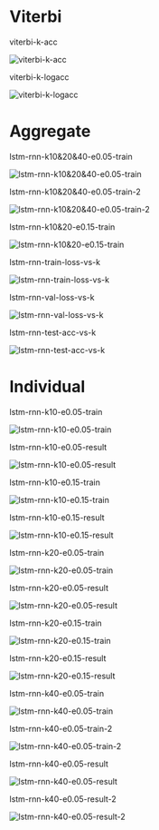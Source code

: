 # Viterbi

viterbi-k-acc

![viterbi-k-acc](img/v5/viterbi-k-acc.png)

viterbi-k-logacc

![viterbi-k-logacc](img/v5/viterbi-k-logacc.png)


# Aggregate


lstm-rnn-k10&20&40-e0.05-train

![lstm-rnn-k10&20&40-e0.05-train](img/v5/lstm-rnn-k10&20&40-e0.05-train.png)

lstm-rnn-k10&20&40-e0.05-train-2

![lstm-rnn-k10&20&40-e0.05-train-2](img/v5/lstm-rnn-k10&20&40-e0.05-train-2.png)

lstm-rnn-k10&20-e0.15-train

![lstm-rnn-k10&20-e0.15-train](img/v5/lstm-rnn-k10&20-e0.15-train.png)


lstm-rnn-train-loss-vs-k

![lstm-rnn-train-loss-vs-k](img/v5/lstm-rnn-train-loss-vs-k.png)

lstm-rnn-val-loss-vs-k

![lstm-rnn-val-loss-vs-k](img/v5/lstm-rnn-val-loss-vs-k.png)

lstm-rnn-test-acc-vs-k

![lstm-rnn-test-acc-vs-k](img/v5/lstm-rnn-test-acc-vs-k.png)

# Individual


lstm-rnn-k10-e0.05-train

![lstm-rnn-k10-e0.05-train](img/v5/lstm-rnn-k10-e0.05-train.png)

lstm-rnn-k10-e0.05-result

![lstm-rnn-k10-e0.05-result](img/v5/lstm-rnn-k10-e0.05-result.png)

lstm-rnn-k10-e0.15-train

![lstm-rnn-k10-e0.15-train](img/v5/lstm-rnn-k10-e0.15-train.png)

lstm-rnn-k10-e0.15-result

![lstm-rnn-k10-e0.15-result](img/v5/lstm-rnn-k10-e0.15-result.png)

lstm-rnn-k20-e0.05-train

![lstm-rnn-k20-e0.05-train](img/v5/lstm-rnn-k20-e0.05-train.png)

lstm-rnn-k20-e0.05-result

![lstm-rnn-k20-e0.05-result](img/v5/lstm-rnn-k20-e0.05-result.png)

lstm-rnn-k20-e0.15-train

![lstm-rnn-k20-e0.15-train](img/v5/lstm-rnn-k20-e0.15-train.png)

lstm-rnn-k20-e0.15-result

![lstm-rnn-k20-e0.15-result](img/v5/lstm-rnn-k20-e0.15-result.png)

lstm-rnn-k40-e0.05-train

![lstm-rnn-k40-e0.05-train](img/v5/lstm-rnn-k40-e0.05-train.png)

lstm-rnn-k40-e0.05-train-2

![lstm-rnn-k40-e0.05-train-2](img/v5/lstm-rnn-k40-e0.05-train-2.png)

lstm-rnn-k40-e0.05-result

![lstm-rnn-k40-e0.05-result](img/v5/lstm-rnn-k40-e0.05-result.png)

lstm-rnn-k40-e0.05-result-2

![lstm-rnn-k40-e0.05-result-2](img/v5/lstm-rnn-k40-e0.05-result-2.png)

